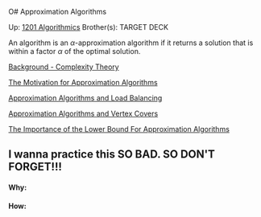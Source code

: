 O# Approximation Algorithms

Up: [1201 Algorithmics](1201_algorithmics)
Brother(s):
TARGET DECK

An algorithm is an $\alpha$-approximation algorithm if it returns a solution that is within a factor $\alpha$  of the optimal solution.

[Background - Complexity Theory](background_-_complexity_theory)

[The Motivation for Approximation Algorithms](the_motivation_for_approximation_algorithms)

[Approximation Algorithms and Load Balancing](approximation_algorithms_and_load_balancing)

[Approximation Algorithms and Vertex Covers](approximation_algorithms_and_vertex_covers)

[The Importance of the Lower Bound For Approximation Algorithms](the_importance_of_the_lower_bound_for_approximation_algorithms)


## I wanna practice this SO BAD. SO DON'T FORGET!!!
























#### Why:
#### How:










